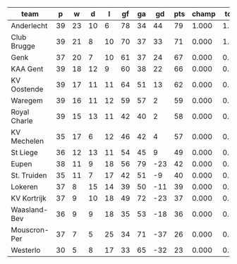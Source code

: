 |     team     | p  | w  | d  | l  | gf | ga | gd  | pts | champ | top2  | top3  | top4  |  5-7  | bot4  | bot3  | bot2  |
|--------------|----|----|----|----|----|----|-----|-----|-------|-------|-------|-------|-------|-------|-------|-------|
| Anderlecht   | 39 | 23 | 10 |  6 | 78 | 34 |  44 |  79 | 1.000 | 1.000 | 1.000 | 1.000 | 0.000 | 0.000 | 0.000 | 0.000|
| Club Brugge  | 39 | 21 |  8 | 10 | 70 | 37 |  33 |  71 | 0.000 | 1.000 | 1.000 | 1.000 | 0.000 | 0.000 | 0.000 | 0.000|
| Genk         | 37 | 20 |  7 | 10 | 61 | 37 |  24 |  67 | 0.000 | 0.000 | 0.813 | 1.000 | 0.000 | 0.000 | 0.000 | 0.000|
| KAA Gent     | 39 | 18 | 12 |  9 | 60 | 38 |  22 |  66 | 0.000 | 0.000 | 0.195 | 1.000 | 0.000 | 0.000 | 0.000 | 0.000|
| KV Oostende  | 39 | 17 | 11 | 11 | 64 | 51 |  13 |  62 | 0.000 | 0.000 | 0.000 | 0.000 | 1.000 | 0.000 | 0.000 | 0.000|
| Waregem      | 39 | 16 | 11 | 12 | 59 | 57 |   2 |  59 | 0.000 | 0.000 | 0.000 | 0.000 | 0.904 | 0.000 | 0.000 | 0.000|
| Royal Charle | 39 | 15 | 13 | 11 | 42 | 40 |   2 |  58 | 0.000 | 0.000 | 0.000 | 0.000 | 0.649 | 0.000 | 0.000 | 0.000|
| KV Mechelen  | 35 | 17 |  6 | 12 | 46 | 42 |   4 |  57 | 0.000 | 0.000 | 0.000 | 0.000 | 0.447 | 0.000 | 0.000 | 0.000|
| St Liege     | 36 | 12 | 13 | 11 | 54 | 45 |   9 |  49 | 0.000 | 0.000 | 0.000 | 0.000 | 0.000 | 0.000 | 0.000 | 0.000|
| Eupen        | 38 | 11 |  9 | 18 | 56 | 79 | -23 |  42 | 0.000 | 0.000 | 0.000 | 0.000 | 0.000 | 0.000 | 0.000 | 0.000|
| St. Truiden  | 35 | 11 |  7 | 17 | 42 | 51 |  -9 |  40 | 0.000 | 0.000 | 0.000 | 0.000 | 0.000 | 0.000 | 0.000 | 0.000|
| Lokeren      | 37 |  8 | 15 | 14 | 39 | 50 | -11 |  39 | 0.000 | 0.000 | 0.000 | 0.000 | 0.000 | 0.146 | 0.000 | 0.000|
| KV Kortrijk  | 37 |  9 | 10 | 18 | 49 | 72 | -23 |  37 | 0.000 | 0.000 | 0.000 | 0.000 | 0.000 | 0.854 | 0.000 | 0.000|
| Waasland-Bev | 36 |  9 |  9 | 18 | 35 | 53 | -18 |  36 | 0.000 | 0.000 | 0.000 | 0.000 | 0.000 | 1.000 | 1.000 | 0.000|
| Mouscron-Per | 37 |  7 |  5 | 25 | 34 | 71 | -37 |  26 | 0.000 | 0.000 | 0.000 | 0.000 | 0.000 | 1.000 | 1.000 | 1.000|
| Westerlo     | 30 |  5 |  8 | 17 | 33 | 65 | -32 |  23 | 0.000 | 0.000 | 0.000 | 0.000 | 0.000 | 1.000 | 1.000 | 1.000|
